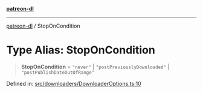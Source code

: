 [**patreon-dl**](../README.md)

***

[patreon-dl](../README.md) / StopOnCondition

# Type Alias: StopOnCondition

> **StopOnCondition** = `"never"` \| `"postPreviouslyDownloaded"` \| `"postPublishDateOutOfRange"`

Defined in: [src/downloaders/DownloaderOptions.ts:10](https://github.com/patrickkfkan/patreon-dl/blob/4add035452a0337eb07608bde52caecf1dcf43e7/src/downloaders/DownloaderOptions.ts#L10)
